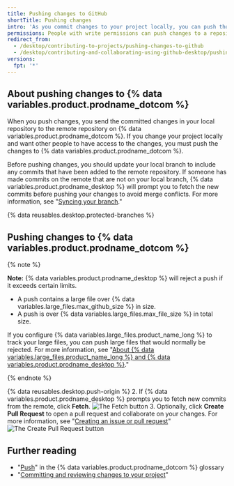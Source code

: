 ```yaml
---
title: Pushing changes to GitHub
shortTitle: Pushing changes
intro: 'As you commit changes to your project locally, you can push those changes to {% data variables.product.prodname_dotcom %} so that others may access them from the remote repository.'
permissions: People with write permissions can push changes to a repository.
redirect_from:
  - /desktop/contributing-to-projects/pushing-changes-to-github
  - /desktop/contributing-and-collaborating-using-github-desktop/pushing-changes-to-github
versions:
  fpt: '*'
---
```

## About pushing changes to {% data variables.product.prodname_dotcom %}

When you push changes, you send the committed changes in your local repository to the remote repository on {% data variables.product.prodname_dotcom %}. If you change your project locally and want other people to have access to the changes, you must push the changes to {% data variables.product.prodname_dotcom %}.

Before pushing changes, you should update your local branch to include any commits that have been added to the remote repository. If someone has made commits on the remote that are not on your local branch, {% data variables.product.prodname_desktop %} will prompt you to fetch the new commits before pushing your changes to avoid merge conflicts. For more information, see "[Syncing your branch](/desktop/contributing-to-projects/syncing-your-branch)."

{% data reusables.desktop.protected-branches %}

## Pushing changes to {% data variables.product.prodname_dotcom %}

{% note %}

**Note:** {% data variables.product.prodname_desktop %} will reject a push if it exceeds certain limits.

- A push contains a large file over {% data variables.large_files.max_github_size %} in size.
- A push is over {% data variables.large_files.max_file_size %} in total size.

If you configure {% data variables.large_files.product_name_long %} to track your large files, you can push large files that would normally be rejected. For more information, see "[About {% data variables.large_files.product_name_long %} and {% data variables.product.prodname_desktop %}](/desktop/getting-started-with-github-desktop/about-git-large-file-storage-and-github-desktop)."

{% endnote %}

{% data reusables.desktop.push-origin %}
2. If {% data variables.product.prodname_desktop %} prompts you to fetch new commits from the remote, click **Fetch**.
  ![The Fetch button](/assets/images/help/desktop/fetch-newer-commits.png)
3. Optionally, click **Create Pull Request** to open a pull request and collaborate on your changes. For more information, see "[Creating an issue or pull request](/desktop/contributing-to-projects/creating-an-issue-or-pull-request)"
  ![The Create Pull Request button](/assets/images/help/desktop/create-pull-request.png)

## Further reading
- "[Push](/github/getting-started-with-github/github-glossary/#push)" in the {% data variables.product.prodname_dotcom %} glossary
- "[Committing and reviewing changes to your project](/desktop/contributing-to-projects/committing-and-reviewing-changes-to-your-project)"
